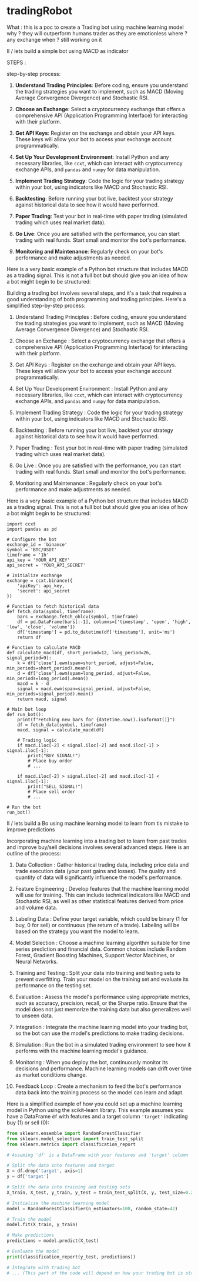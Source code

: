 # tradingRobot

What : this is a poc to create a Trading bot using  machine learning model 
why ? they will outperform humans trader as they are emotionless 
where ? any exchange 
when ?  still working on it 



II / lets build a simple bot using MACD as indicator


STEPS :

 step-by-step process:

1. **Understand Trading Principles**: Before coding, ensure you understand the trading strategies you want to implement, such as MACD (Moving Average Convergence Divergence) and Stochastic RSI.

2. **Choose an Exchange**: Select a cryptocurrency exchange that offers a comprehensive API (Application Programming Interface) for interacting with their platform.

3. **Get API Keys**: Register on the exchange and obtain your API keys. These keys will allow your bot to access your exchange account programmatically.

4. **Set Up Your Development Environment**: Install Python and any necessary libraries, like `ccxt`, which can interact with cryptocurrency exchange APIs, and `pandas` and `numpy` for data manipulation.

5. **Implement Trading Strategy**: Code the logic for your trading strategy within your bot, using indicators like MACD and Stochastic RSI.

6. **Backtesting**: Before running your bot live, backtest your strategy against historical data to see how it would have performed.

7. **Paper Trading**: Test your bot in real-time with paper trading (simulated trading which uses real market data).

8. **Go Live**: Once you are satisfied with the performance, you can start trading with real funds. Start small and monitor the bot's performance.

9. **Monitoring and Maintenance**: Regularly check on your bot's performance and make adjustments as needed.

Here is a very basic example of a Python bot structure that includes MACD as a trading signal. This is not a full bot but should give you an idea of how a bot might begin to be structured:

Building a trading bot involves several steps, and it's a task that requires a good understanding of both programming and trading principles. Here's a simplified step-by-step process:

1.   Understand Trading Principles  : Before coding, ensure you understand the trading strategies you want to implement, such as MACD (Moving Average Convergence Divergence) and Stochastic RSI.

2.   Choose an Exchange  : Select a cryptocurrency exchange that offers a comprehensive API (Application Programming Interface) for interacting with their platform.

3.   Get API Keys  : Register on the exchange and obtain your API keys. These keys will allow your bot to access your exchange account programmatically.

4.   Set Up Your Development Environment  : Install Python and any necessary libraries, like `ccxt`, which can interact with cryptocurrency exchange APIs, and `pandas` and `numpy` for data manipulation.

5.   Implement Trading Strategy  : Code the logic for your trading strategy within your bot, using indicators like MACD and Stochastic RSI.

6.   Backtesting  : Before running your bot live, backtest your strategy against historical data to see how it would have performed.

7.   Paper Trading  : Test your bot in real-time with paper trading (simulated trading which uses real market data).

8.   Go Live  : Once you are satisfied with the performance, you can start trading with real funds. Start small and monitor the bot's performance.

9.   Monitoring and Maintenance  : Regularly check on your bot's performance and make adjustments as needed.


Here is a very basic example of a Python bot structure that includes MACD as a trading signal. This is not a full bot but should give you an idea of how a bot might begin to be structured:

```
import ccxt
import pandas as pd

# Configure the bot
exchange_id = 'binance'
symbol = 'BTC/USDT'
timeframe = '1h'
api_key = 'YOUR_API_KEY'
api_secret = 'YOUR_API_SECRET'

# Initialize exchange
exchange = ccxt.binance({
    'apiKey': api_key,
    'secret': api_secret
})

# Function to fetch historical data
def fetch_data(symbol, timeframe):
    bars = exchange.fetch_ohlcv(symbol, timeframe)
    df = pd.DataFrame(bars[:-1], columns=['timestamp', 'open', 'high', 'low', 'close', 'volume'])
    df['timestamp'] = pd.to_datetime(df['timestamp'], unit='ms')
    return df

# Function to calculate MACD
def calculate_macd(df, short_period=12, long_period=26, signal_period=9):
    k = df['close'].ewm(span=short_period, adjust=False, min_periods=short_period).mean()
    d = df['close'].ewm(span=long_period, adjust=False, min_periods=long_period).mean()
    macd = k - d
    signal = macd.ewm(span=signal_period, adjust=False, min_periods=signal_period).mean()
    return macd, signal

# Main bot loop
def run_bot():
    print(f"Fetching new bars for {datetime.now().isoformat()}")
    df = fetch_data(symbol, timeframe)
    macd, signal = calculate_macd(df)

    # Trading logic
    if macd.iloc[-2] < signal.iloc[-2] and macd.iloc[-1] > signal.iloc[-1]:
        print("BUY SIGNAL!")
        # Place buy order
        # ...

    if macd.iloc[-2] > signal.iloc[-2] and macd.iloc[-1] < signal.iloc[-1]:
        print("SELL SIGNAL!")
        # Place sell order
        # ...

# Run the bot
run_bot()
```


II / lets build a Bo using machine learning model to learn from tis mistake to improve predictions

Incorporating machine learning into a trading bot to learn from past trades and improve buy/sell decisions involves several advanced steps. Here is an outline of the process:

1.   Data Collection  : Gather historical trading data, including price data and trade execution data (your past gains and losses). The quality and quantity of data will significantly influence the model's performance.

2.   Feature Engineering  : Develop features that the machine learning model will use for training. This can include technical indicators like MACD and Stochastic RSI, as well as other statistical features derived from price and volume data.

3.   Labeling Data  : Define your target variable, which could be binary (1 for buy, 0 for sell) or continuous (the return of a trade). Labeling will be based on the strategy you want the model to learn.

4.   Model Selection  : Choose a machine learning algorithm suitable for time series prediction and financial data. Common choices include Random Forest, Gradient Boosting Machines, Support Vector Machines, or Neural Networks.

5.   Training and Testing  : Split your data into training and testing sets to prevent overfitting. Train your model on the training set and evaluate its performance on the testing set.

6.   Evaluation  : Assess the model's performance using appropriate metrics, such as accuracy, precision, recall, or the Sharpe ratio. Ensure that the model does not just memorize the training data but also generalizes well to unseen data.

7.   Integration  : Integrate the machine learning model into your trading bot, so the bot can use the model's predictions to make trading decisions.

8.   Simulation  : Run the bot in a simulated trading environment to see how it performs with the machine learning model's guidance.

9.   Monitoring  : When you deploy the bot, continuously monitor its decisions and performance. Machine learning models can drift over time as market conditions change.

10.   Feedback Loop  : Create a mechanism to feed the bot's performance data back into the training process so the model can learn and adapt.

Here is a simplified example of how you could set up a machine learning model in Python using the scikit-learn library. This example assumes you have a DataFrame `df` with features and a target column `'target'` indicating buy (1) or sell (0):

```python
from sklearn.ensemble import RandomForestClassifier
from sklearn.model_selection import train_test_split
from sklearn.metrics import classification_report

# Assuming 'df' is a DataFrame with your features and 'target' column

# Split the data into features and target
X = df.drop('target', axis=1)
y = df['target']

# Split the data into training and testing sets
X_train, X_test, y_train, y_test = train_test_split(X, y, test_size=0.2, random_state=42)

# Initialize the machine learning model
model = RandomForestClassifier(n_estimators=100, random_state=42)

# Train the model
model.fit(X_train, y_train)

# Make predictions
predictions = model.predict(X_test)

# Evaluate the model
print(classification_report(y_test, predictions))

# Integrate with trading bot
# ... (This part of the code will depend on how your trading bot is structured)
```

